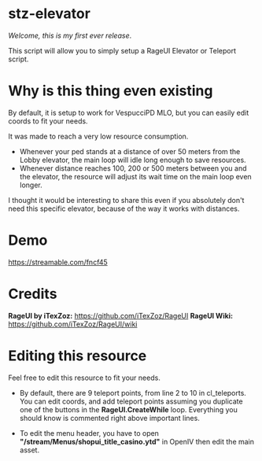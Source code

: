 # stz-elevator
*Welcome, this is my first ever release*. 

This script will allow you to simply setup a RageUI Elevator or Teleport script.

# Why is this thing even existing
By default, it is setup to work for VespucciPD MLO, but you can easily edit coords to fit your needs.

It was made to reach a very low resource consumption.
- Whenever your ped stands at a distance of over 50 meters from the Lobby elevator, the main loop will idle long enough to save resources.
- Whenever distance reaches 100, 200 or 500 meters between you and the elevator, the resource will adjust its wait time on the main loop even longer.

I thought it would be interesting to share this even if you absolutely don't need this specific elevator, because of the way it works with distances.

# Demo
https://streamable.com/fncf45

# Credits
**RageUI by iTexZoz:**
https://github.com/iTexZoz/RageUI
**RageUI Wiki:**
https://github.com/iTexZoz/RageUI/wiki

# Editing this resource
Feel free to edit this resource to fit your needs.

- By default, there are 9 teleport points, from line 2 to 10 in cl_teleports. You can edit coords, and add teleport points assuming you duplicate one of the buttons in the **RageUI.CreateWhile** loop.
Everything you should know is commented right above important lines.

- To edit the menu header, you have to open **"/stream/Menus/shopui_title_casino.ytd"** in OpenIV then edit the main asset.
